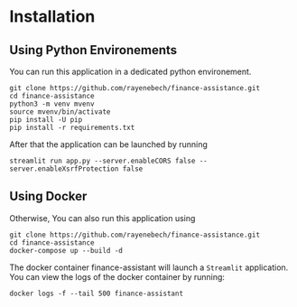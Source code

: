 # Installation


## Using Python Environements
You can run this application in a dedicated python environement.
```
git clone https://github.com/rayenebech/finance-assistance.git
cd finance-assistance
python3 -m venv mvenv
source mvenv/bin/activate
pip install -U pip
pip install -r requirements.txt
```
After that the application can be launched by running 
````
streamlit run app.py --server.enableCORS false --server.enableXsrfProtection false
````
## Using Docker
Otherwise, You can also run this application using 
```
git clone https://github.com/rayenebech/finance-assistance.git
cd finance-assistance
docker-compose up --build -d
```
The docker container finance-assistant will launch a `Streamlit` application. You can view the logs of the docker container by running:
```
docker logs -f --tail 500 finance-assistant
```
